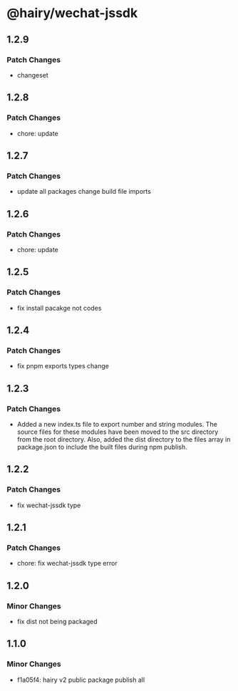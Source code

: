 # @hairy/wechat-jssdk

## 1.2.9

### Patch Changes

- changeset

## 1.2.8

### Patch Changes

- chore: update

## 1.2.7

### Patch Changes

- update all packages change build file imports

## 1.2.6

### Patch Changes

- chore: update

## 1.2.5

### Patch Changes

- fix install pacakge not codes

## 1.2.4

### Patch Changes

- fix pnpm exports types change

## 1.2.3

### Patch Changes

- Added a new index.ts file to export number and string modules. The source files for these modules have been moved to the src directory from the root directory. Also, added the dist directory to the files array in package.json to include the built files during npm publish.

## 1.2.2

### Patch Changes

- fix wechat-jssdk type

## 1.2.1

### Patch Changes

- chore: fix wechat-jssdk type error

## 1.2.0

### Minor Changes

- fix dist not being packaged

## 1.1.0

### Minor Changes

- f1a05f4: hairy v2 public package publish all
